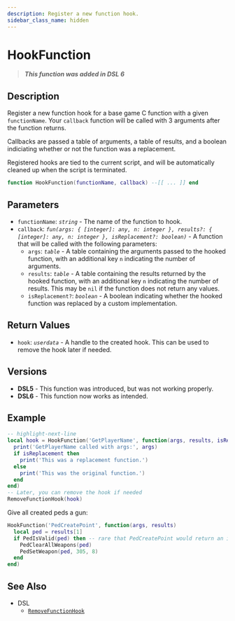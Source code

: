 ```yaml
---
description: Register a new function hook.
sidebar_class_name: hidden
---
```


# HookFunction

> **_This function was added in DSL 6_**

## Description

Register a new function hook for a base game C function with a given `functionName`. Your `callback` function will be called with 3 arguments after the function returns.

Callbacks are passed a table of arguments, a table of results, and a boolean indiciating whether or not the function was a replacement.

Registered hooks are tied to the current script, and will be automatically cleaned up when the script is terminated.

```lua
function HookFunction(functionName, callback) --[[ ... ]] end
```

## Parameters

- `functionName`: _`string`_ - The name of the function to hook.
- `callback`: _`fun(args: { [integer]: any, n: integer }, results?: { [integer]: any, n: integer }, isReplacement?: boolean)`_ - A function that will be called with the following parameters:
  - `args`: _`table`_ - A table containing the arguments passed to the hooked function, with an additional key `n` indicating the number of arguments.
  - `results`: _`table`_ - A table containing the results returned by the hooked function, with an additional key `n` indicating the number of results. This may be `nil` if the function does not return any values.
  - `isReplacement?`: _`boolean`_ - A boolean indicating whether the hooked function was replaced by a custom implementation.

## Return Values

- `hook`: _`userdata`_ - A handle to the created hook. This can be used to remove the hook later if needed.

## Versions

- **DSL5** - This function was introduced, but was not working properly.
- **DSL6** - This function now works as intended.

## Example

```lua
-- highlight-next-line
local hook = HookFunction('GetPlayerName', function(args, results, isReplacement)
  print('GetPlayerName called with args:', args)
  if isReplacement then
    print('This was a replacement function.')
  else
    print('This was the original function.')
  end
end)
-- Later, you can remove the hook if needed
RemoveFunctionHook(hook)
```

Give all created peds a gun:

```lua
HookFunction('PedCreatePoint', function(args, results)
  local ped = results[1]
  if PedIsValid(ped) then -- rare that PedCreatePoint would return an invalid ped, but it can
    PedClearAllWeapons(ped)
    PedSetWeapon(ped, 305, 8)
  end
end)
```

## See Also

- DSL
  - [`RemoveFunctionHook`](./RemoveFunctionHook)

